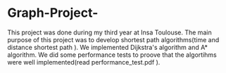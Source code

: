 # Graph-Project-
This project was done during my third year at Insa Toulouse.
The main purpose of this project was to develop  shortest path algorithms(time and distance shortest path ).
We implemented Dijkstra's algorithm and A* algorithm.
We did some performance tests to proove that the algortihms were well implemented(read performance_test.pdf ).
